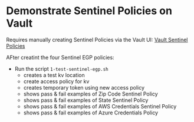 # Demonstrate Sentinel Policies on Vault

Requires manually creating Sentinel Policies via the Vault UI: [Vault Sentinel Policies](<https://github.com/hashicorp/vault-guides/tree/master/governance/validation-policies>)

AFter creatint the four Sentinel EGP policies:

- Run the script `1-test-sentinel-egp.sh`
  - creates a test kv location
  - create access policy for kv
  - creates temporary token using new access policy
  - shows pass & fail examples of Zip Code Sentinel Policy
  - shows pass & fail examples of State Sentinel Policy
  - shows pass & fail examples of AWS Credentials Sentinel Policy
  - shows pass & fail examples of Azure Credentials Policy
